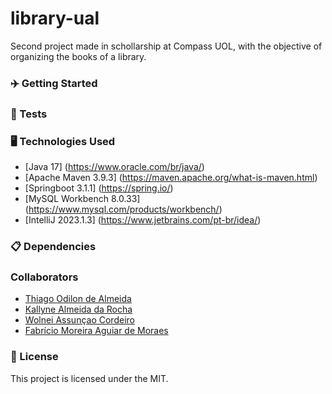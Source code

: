 # library-ual
Second project made in schollarship at Compass UOL, with the objective of organizing the books of a library.

### ✈️ Getting Started




### 🧪 Tests




### 🖥️ Technologies Used

- [Java 17] (https://www.oracle.com/br/java/)
- [Apache Maven 3.9.3] (https://maven.apache.org/what-is-maven.html)
- [Springboot 3.1.1] (https://spring.io/)
- [MySQL Workbench 8.0.33] (https://www.mysql.com/products/workbench/)
- [IntelliJ 2023.1.3] (https://www.jetbrains.com/pt-br/idea/)

### 📋 Dependencies




### Collaborators

- [Thiago Odilon de Almeida](https://github.com/teagoodilon)
- [Kallyne Almeida da Rocha](https://github.com/KallyneRocha)
- [Wolnei Assunçao Cordeiro]()
- [Fabrício Moreira Aguiar de Moraes](https://github.com/Moraes-Fabricio)



### 📄 License

This project is licensed under the MIT.


